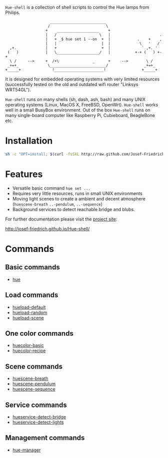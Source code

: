 `Hue-shell` is a collection of shell scripts to control the Hue lamps
from Philips. 

```
                    _________________________
                   /                         \
                  +    ___________________    +
                  |   /                   \   |                      .
                  |   + _$ hue set 1 --on  +  |            .    +    ,
                  |   |                    |  |             \   '   /
  ,+.             |   +                    +  |              ` ,+. '
 (   )            |   \___________________/   |           +-+ (   ) +-+
  \ /     -->     +  /+\               _      +     -->        \ /
 _+=+_             \_________________________/                _+=+_
+_____+              !______________________!                +_____+

```

It is designed for embedded operating systems with very
limited resources (successfully tested on the old and outdated wifi
router "Linksys WRT54GL").

`Hue-shell` runs on many shells (sh, dash,
ash, bash) and many UNIX operating systems (Linux, MacOS X, FreeBSD,
OpenWrt). `Hue-shell` works well in a small BusyBox environment. Out 
of the box `Hue-shell` runs on many single-board computer like 
Raspberry Pi, Cubieboard, BeagleBone etc.

# Installation

```sh
sh -c "OPT=install; $(curl -fsSkL http://raw.github.com/Josef-Friedrich/Hue-shell/master/install.sh)"
```

# Features

* Versatile basic command `hue set ...`
* Requires very little resources, runs in small UNIX environments
* Moving light scenes to create a ambient and decent atmosphere (`huescene-breath` `..-pendulum`, `..-sequence`)
* Background services to detect reachable bridge and blubs.

For further documentation please visit the [project site](http://josef-friedrich.github.io/Hue-shell/):

http://josef-friedrich.github.io/Hue-shell/

# Commands

## Basic commands

* [hue](http://josef-friedrich.github.io/Hue-shell/docs/hue.html)

## Load commands

* [hueload-default](http://josef-friedrich.github.io/Hue-shell/docs/hueload-default.html)
* [hueload-random](http://josef-friedrich.github.io/Hue-shell/docs/hueload-random.html)
* [hueload-scene](http://josef-friedrich.github.io/Hue-shell/docs/hueload-scene.html)

## One color commands

* [huecolor-basic](http://josef-friedrich.github.io/Hue-shell/docs/huecolor-basic.html)
* [huecolor-recipe](http://josef-friedrich.github.io/Hue-shell/docs/huecolor-recipe.html)

## Scene commands

* [huescene-breath](http://josef-friedrich.github.io/Hue-shell/docs/huescene-breath.html)
* [huescene-pendulum](http://josef-friedrich.github.io/Hue-shell/docs/huescene-pendulum.html)
* [huescene-sequence](http://josef-friedrich.github.io/Hue-shell/docs/huescene-sequence.html)

## Service commands

* [hueservice-detect-bridge](http://josef-friedrich.github.io/Hue-shell/docs/hueservice-detect-bridge.html)
* [hueservice-detect-lights](http://josef-friedrich.github.io/Hue-shell/docs/hueservice-detect-lights.html)

## Management commands

* [hue-manager](http://josef-friedrich.github.io/Hue-shell/docs/hue-manager.html)

